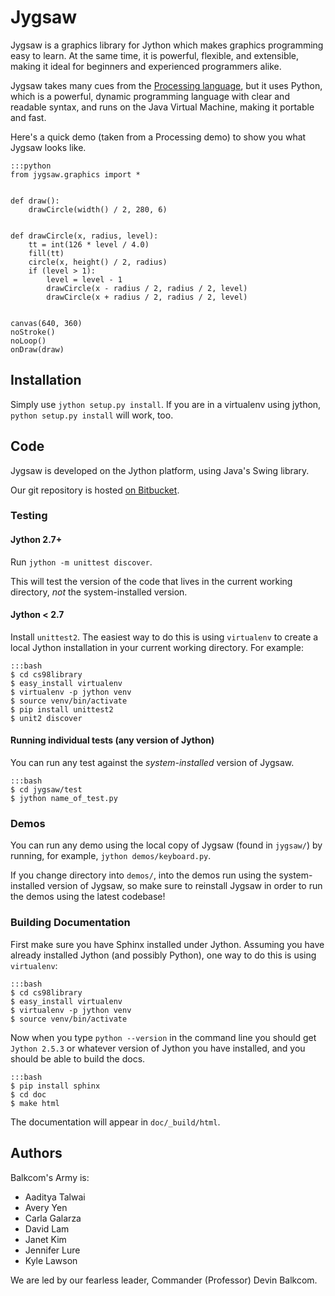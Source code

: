 # Jygsaw
Jygsaw is a graphics library for Jython which makes graphics programming easy to learn. At the same time, it is powerful, flexible, and extensible, making it ideal for beginners and experienced programmers alike.

Jygsaw takes many cues from the [Processing language](http://processing.org), but it uses Python, which is a powerful, dynamic programming language with clear and readable syntax, and runs on the Java Virtual Machine, making it portable and fast.

Here's a quick demo (taken from a Processing demo) to show you what Jygsaw looks like.


```
:::python
from jygsaw.graphics import *


def draw():
    drawCircle(width() / 2, 280, 6)


def drawCircle(x, radius, level):
    tt = int(126 * level / 4.0)
    fill(tt)
    circle(x, height() / 2, radius)
    if (level > 1):
        level = level - 1
        drawCircle(x - radius / 2, radius / 2, level)
        drawCircle(x + radius / 2, radius / 2, level)


canvas(640, 360)
noStroke()
noLoop()
onDraw(draw)
```

## Installation
Simply use `jython setup.py install`. If you are in a virtualenv using jython, `python setup.py install` will work, too.

## Code
Jygsaw is developed on the Jython platform, using Java's Swing library.

Our git repository is hosted [on Bitbucket](https://bitbucket.org/haplesshero13/cs98library/).

### Testing
#### Jython 2.7+
Run `jython -m unittest discover`.

This will test the version of the code that lives in the current working directory, *not* the system-installed version.

#### Jython < 2.7
Install `unittest2`. The easiest way to do this is using `virtualenv` to create a local Jython installation in your current working directory. For example:

```
:::bash
$ cd cs98library
$ easy_install virtualenv
$ virtualenv -p jython venv
$ source venv/bin/activate
$ pip install unittest2
$ unit2 discover
```

#### Running individual tests (any version of Jython)
You can run any test against the *system-installed* version of Jygsaw.

```
:::bash
$ cd jygsaw/test
$ jython name_of_test.py
```

### Demos
You can run any demo using the local copy of Jygsaw (found in `jygsaw/`) by running, for example, `jython demos/keyboard.py`.

If you change directory into `demos/`, into the demos run using the system-installed version of Jygsaw, so make sure to reinstall Jygsaw in order to run the demos using the latest codebase!

### Building Documentation
First make sure you have Sphinx installed under Jython. Assuming you have already installed Jython (and possibly Python), one way to do this is using `virtualenv`:

```
:::bash
$ cd cs98library
$ easy_install virtualenv
$ virtualenv -p jython venv
$ source venv/bin/activate
```

Now when you type `python --version` in the command line you should get `Jython 2.5.3` or whatever version of Jython you have installed, and you should be able to build the docs.

```
:::bash
$ pip install sphinx
$ cd doc
$ make html
```

The documentation will appear in `doc/_build/html`.

## Authors
Balkcom's Army is:

* Aaditya Talwai
* Avery Yen
* Carla Galarza
* David Lam
* Janet Kim
* Jennifer Lure
* Kyle Lawson

We are led by our fearless leader, Commander (Professor) Devin Balkcom.